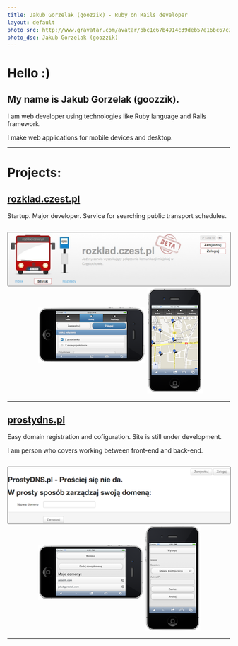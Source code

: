 ```yaml
---
title: Jakub Gorzelak (goozzik) - Ruby on Rails developer
layout: default
photo_src: http://www.gravatar.com/avatar/bbc1c67b4914c39deb57e16bc67c3780.png
photo_dsc: Jakub Gorzelak (goozzik)
---
```



# Hello :)

## My name is Jakub Gorzelak (goozzik).

I am web developer using technologies like Ruby language and Rails framework.

I make web applications for mobile devices and desktop.

<hr>

# Projects:

## [rozklad.czest.pl](http://rozklad.czest.pl)

Startup. Major developer. Service for searching public transport schedules.

<img src='public/rozklad_czest_pl.png' style='border: 1px solid gray; border-radius: 2px; margin-top: 1em;'>
<img src='public/rozklad_czest_pl-mobile.png' style='margin: 0 0 5em 5em;'>
<img src='public/rozklad_czest_pl-mobile2.png'>

<hr>

## [prostydns.pl](http://prostydns.pl)

Easy domain registration and cofiguration. Site is still under development.

I am person who covers working between front-end and back-end.

<img src='public/prostydns_pl.png' style='border: 1px solid gray; border-radius: 2px; margin-top: 1em;'>
<img src='public/prostydns_pl-mobile.png' style='margin: 0 0 5em 5em;'>
<img src='public/prostydns_pl-mobile2.png'>

<hr>
